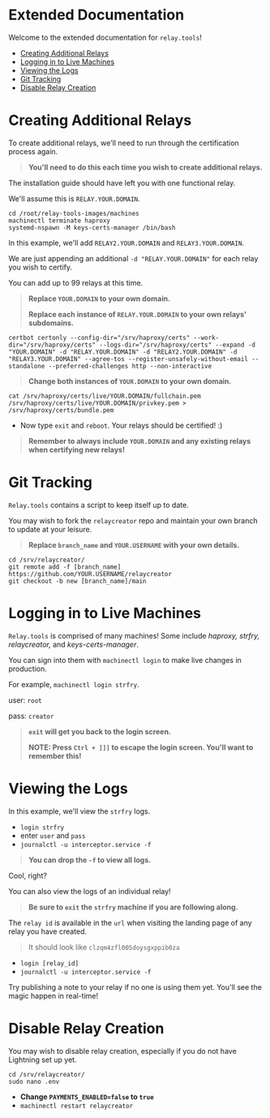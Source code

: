 # Extended Documentation

Welcome to the extended documentation for `relay.tools`!

- [Creating Additional Relays](#creating-additional-relays)
- [Logging in to Live Machines](#logging-in-to-live-machines)
- [Viewing the Logs](#viewing-the-logs)
- [Git Tracking](#git-tracking)
- [Disable Relay Creation](#disable-relay-creation)

# Creating Additional Relays

To create additional relays, we'll need to run through the certification process again.

>**You'll need to do this each time you wish to create additional relays.**

The installation guide should have left you with one functional relay.

We'll assume this is `RELAY.YOUR.DOMAIN`.
```
cd /root/relay-tools-images/machines
machinectl terminate haproxy
systemd-nspawn -M keys-certs-manager /bin/bash
```
In this example, we'll add `RELAY2.YOUR.DOMAIN` and `RELAY3.YOUR.DOMAIN`. 

We are just appending an additional `-d "RELAY.YOUR.DOMAIN"` for each relay you wish to certify.

You can add up to 99 relays at this time.

>**Replace `YOUR.DOMAIN` to your own domain.**
>
>**Replace each instance of `RELAY.YOUR.DOMAIN` to your own relays' subdomains.**
```
certbot certonly --config-dir="/srv/haproxy/certs" --work-dir="/srv/haproxy/certs" --logs-dir="/srv/haproxy/certs" --expand -d "YOUR.DOMAIN" -d "RELAY.YOUR.DOMAIN" -d "RELAY2.YOUR.DOMAIN" -d "RELAY3.YOUR.DOMAIN" --agree-tos --register-unsafely-without-email --standalone --preferred-challenges http --non-interactive
```

>**Change both instances of `YOUR.DOMAIN` to your own domain.**
```
cat /srv/haproxy/certs/live/YOUR.DOMAIN/fullchain.pem /srv/haproxy/certs/live/YOUR.DOMAIN/privkey.pem > /srv/haproxy/certs/bundle.pem
```

- Now type ```exit``` and ```reboot```. Your relays should be certified! :)
>**Remember to always include `YOUR.DOMAIN` and any existing relays when certifying new relays!**

# Git Tracking

`Relay.tools` contains a script to keep itself up to date.

You may wish to fork the `relaycreator` repo and maintain your own branch to update at your leisure.

>**Replace `branch_name` and `YOUR.USERNAME` with your own details.**
```
cd /srv/relaycreator/
git remote add -f [branch_name] https://github.com/YOUR.USERNAME/relaycreator
git checkout -b new [branch_name]/main
```

# Logging in to Live Machines

`Relay.tools` is comprised of many machines! Some include *haproxy, strfry, relaycreator,* and *keys-certs-manager*.

You can sign into them with `machinectl login` to make live changes in production.

For example, `machinectl login strfry`.

user: `root`

pass: `creator`

>**`exit` will get you back to the login screen.**
>
>**NOTE: Press `Ctrl + ]]]` to escape the login screen. You'll want to remember this!**

# Viewing the Logs

In this example, we'll view the `strfry` logs.

- `login strfry`
- enter `user` and `pass`
- `journalctl -u interceptor.service -f`

>**You can drop the `-f` to view all logs.**

Cool, right?

You can also view the logs of an individual relay!

>**Be sure to `exit` the `strfry` machine if you are following along.**

The `relay id` is available in the `url` when visiting the landing page of any relay you have created.

>It should look like `clzqm4zfl005doysgxppib0za`
- `login [relay_id]`
- `journalctl -u interceptor.service -f`

Try publishing a note to your relay if no one is using them yet. You'll see the magic happen in real-time!

# Disable Relay Creation

You may wish to disable relay creation, especially if you do not have Lightning set up yet.
```
cd /srv/relaycreator/
sudo nano .env
```
- **Change `PAYMENTS_ENABLED=false` to `true`**
- `machinectl restart relaycreator`
